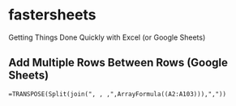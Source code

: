 # fastersheets
Getting Things Done Quickly with Excel (or Google Sheets)

## Add Multiple Rows Between Rows (Google Sheets)

`=TRANSPOSE(Split(join(", , ,",ArrayFormula((A2:A103))),","))`

